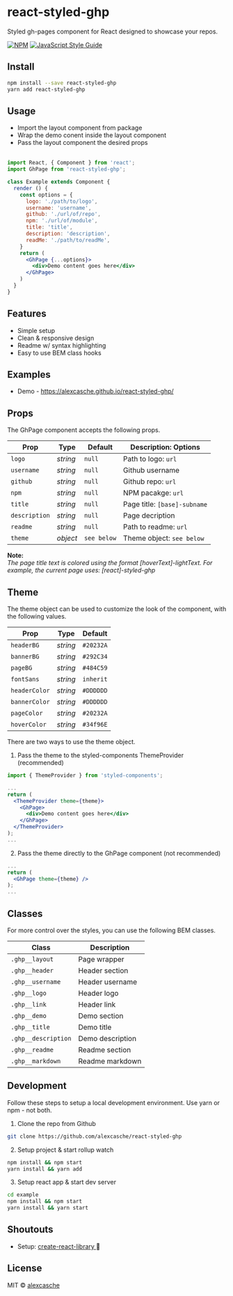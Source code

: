 react-styled-ghp
===============

Styled gh-pages component for React designed to showcase your repos.

[![NPM](https://img.shields.io/npm/v/react-styled-ghp.svg)](https://www.npmjs.com/package/react-styled-ghp) 
[![JavaScript Style Guide](https://img.shields.io/badge/code_style-prettier-ff69b4.svg?style=flat-circle)](https://github.com/prettier/prettier)
<!-- [![Travis](https://img.shields.io/travis/alexcasche/react-styled-ghp.svg)](https://img.shields.io/travis/alexcasche/react-styled-ghp) -->


Install
---------------

```bash
npm install --save react-styled-ghp
yarn add react-styled-ghp
```

Usage
---------------
- Import the layout component from package
- Wrap the demo conent inside the layout component
- Pass the layout component the desired props
<br/><br/>

```jsx
import React, { Component } from 'react';
import GhPage from 'react-styled-ghp';

class Example extends Component {
  render () {
    const options = {
      logo: './path/to/logo',
      username: 'username',
      github: './url/of/repo',
      npm: './url/of/module',
      title: 'title',
      description: 'description',
      readMe: './path/to/readMe',
    }
    return (
      <GhPage {...options}>
        <div>Demo content goes here</div>
      </GhPage>
    )
  }
}
```

Features
---------------
- Simple setup
- Clean & responsive design
- Readme w/ syntax highlighting
- Easy to use BEM class hooks

Examples
---------------
- Demo - https://alexcasche.github.io/react-styled-ghp/

Props
---------------
The GhPage component accepts the following props.

| Prop              | Type        | Default          |   Description: Options     |
|-------------------|-------------|------------------|----------------------------|
| `logo`            |  _string_   |  `null`          | Path to logo: `url`        |
| `username`        |  _string_   |  `null`          | Github username            |
| `github`          |  _string_   |  `null`          | Github repo: `url`         |
| `npm`             |  _string_   |  `null`          | NPM pacakge: `url`         |
| `title`           |  _string_   |  `null`          | Page title:  `[base]-subname` |
| `description`     |  _string_   |  `null`          | Page decription            |
| `readme`          |  _string_   |  `null`          | Path to readme: `url`      |
| `theme`           |  _object_   |  `see below`     | Theme object: `see below`  |

**Note:**<br />
_The page title text is colored using the format [hoverText]-lightText.  For example, the current page uses: [react]-styled-ghp_

Theme
---------------
The theme object can be used to customize the look of the component, with the following values.

| Prop              | Type        | Default          |
|-------------------|-------------|------------------|
| `headerBG`        |  _string_   |  `#20232A`       |
| `bannerBG`        |  _string_   |  `#292C34`       |
| `pageBG`          |  _string_   |  `#484C59`       |
| `fontSans`        |  _string_   |  `inherit`       |
| `headerColor`     |  _string_   |  `#DDDDDD`       |
| `bannerColor`     |  _string_   |  `#DDDDDD`       |
| `pageColor`       |  _string_   |  `#20232A`       |
| `hoverColor`      |  _string_   |  `#34f96E`       |

There are two ways to use the theme object.
1. Pass the theme to the styled-components ThemeProvider (recommended)

```jsx
import { ThemeProvider } from 'styled-components';

...
return (
  <ThemeProvider theme={theme}>
    <GhPage>
      <div>Demo content goes here</div>
    </GhPage>
  </ThemeProvider>
);
...
```

2. Pass the theme directly to the GhPage component (not recommended)

```jsx
...
return (
  <GhPage theme={theme} />
);
...
```


Classes
---------------
For more control over the styles, you can use the following BEM classes.

| Class                    | Description          |
|--------------------------|----------------------|
| `.ghp__layout`           |  Page wrapper        |
| `.ghp__header`           |  Header section      |
| `.ghp__username`         |  Header username     |
| `.ghp__logo`             |  Header logo         |
| `.ghp__link`             |  Header link         |
| `.ghp__demo`             |  Demo section        |
| `.ghp__title`            |  Demo title          |
| `.ghp__description`      |  Demo description    |
| `.ghp__readme`           |  Readme section      |
| `.ghp__markdown`         |  Readme markdown     |


Development
---------------
Follow these steps to setup a local development environment.  Use yarn or npm - not both.
1. Clone the repo from Github

```bash
git clone https://github.com/alexcasche/react-styled-ghp
```

2. Setup project & start rollup watch

```bash
npm install && npm start
yarn install && yarn add
```

3. Setup react app & start dev server

```bash
cd example
npm install && npm start
yarn install && yarn start
```

Shoutouts
---------------
- Setup: [ create-react-library ](https://github.com/transitive-bullshit/create-react-library) 🙌


License
---------------

MIT © [alexcasche](https://github.com/alexcasche)